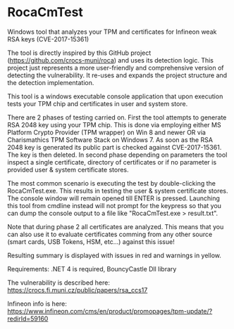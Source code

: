 # RocaCmTest
Windows tool that analyzes your TPM and certificates for Infineon weak RSA keys (CVE-2017-15361) 

The tool is directly inspired by this GitHub project (https://github.com/crocs-muni/roca) and uses its detection logic. This project just represents a more user-friendly and comprehensive version of detecting the vulnerability. It re-uses and expands the project structure and the detection implementation.

This tool is a windows executable console application that upon execution tests your TPM chip and certificates in user and system store.  

There are 2 phases of testing carried on. First the tool attempts to generate RSA 2048 key using your TPM chip. This is done via employing either MS Platform Crypto Provider (TPM wrapper) on Win 8 and newer OR via Charismathics TPM Software Stack on Windows 7. As soon as the RSA 2048 key is generated its public part is checked against CVE-2017-15361. The key is then deleted. In second phase depending on parameters the tool inspect a single certificate, directory of certificates or if no parameter is provided user & system certificate stores. 

The most common scenario is executing the test by double-clicking the RocaCmTest.exe. This results in testing the user & system certificate stores. The console window will remain opened till ENTER is pressed. Launching this tool from cmdline instead will not prompt for the keypress so that you can dump the console output to a file like "RocaCmTest.exe > result.txt". 

Note that during phase 2 all certificates are analyzed. This means that you can also use it to evaluate certificates comming from any other source (smart cards, USB Tokens, HSM, etc...) against this issue! 

Resulting summary is displayed with issues in red and warnings in yellow.

Requirements: .NET 4 is required, BouncyCastle Dll library

The vulnerability is described here: https://crocs.fi.muni.cz/public/papers/rsa_ccs17

Infineon info is here: https://www.infineon.com/cms/en/product/promopages/tpm-update/?redirId=59160
